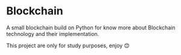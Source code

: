 # Blockchain

A small blockchain build on Python for know more about Blockchain technology and their implementation.

This project are only for study purposes, enjoy 😊 

